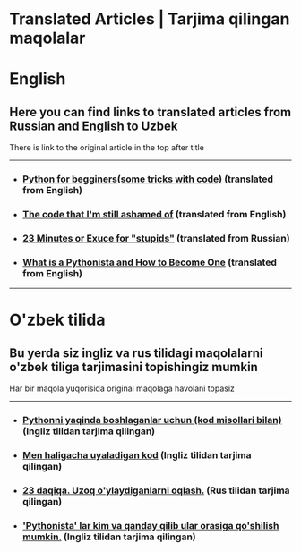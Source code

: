 # Translated Articles | Tarjima qilingan maqolalar
<h1>English</h1>
<h2>Here you can find links to translated articles from Russian and English to Uzbek</h2>
<p>There is link to the original article in the top after title<p>
  <hr/>
<ul>
<li><h3><a href="https://telegra.ph/Bu-maqolani-albatta-saqlab-qoying-ayniqsa-Python-ni-ozingiz-organayotgan-bolsangiz-04-22">Python for begginers(some tricks with code)</a> (translated from English)</h3>
  <li><h3><a href="https://telegra.ph/Bu-maqolani-albatta-saqlab-qoying-ayniqsa-Python-ni-ozingiz-organayotgan-bolsangiz-04-22">The code that I'm still ashamed of</a> (translated from English)</h3>
    <li><h3><a href="https://telegra.ph/23-Daqiqa-Uzoq-oylaydiganlarni-oqlash-04-18">23 Minutes or Exuce for "stupids"</a> (translated from Russian)</h3>
     <li><h3><a href="https://telegra.ph/Pythonista-lar-kim-va-qanday-qilib-ular-orasiga-qoshilish-mumkin-05-03">What is a Pythonista and How to Become One</a> (translated from English)</h3>
</ul>
<hr>
<h1>O'zbek tilida</h1>
<h2>Bu yerda siz ingliz va rus tilidagi maqolalarni o'zbek tiliga tarjimasini topishingiz mumkin</h2>
<p>Har bir maqola yuqorisida original maqolaga havolani topasiz<p>
  <hr/>
<ul>
<li><h3><a href="https://telegra.ph/Bu-maqolani-albatta-saqlab-qoying-ayniqsa-Python-ni-ozingiz-organayotgan-bolsangiz-04-22">Pythonni yaqinda boshlaganlar uchun (kod misollari bilan) </a> (Ingliz tilidan tarjima qilingan)</h3>
  <li><h3><a href="https://telegra.ph/Bu-maqolani-albatta-saqlab-qoying-ayniqsa-Python-ni-ozingiz-organayotgan-bolsangiz-04-22">Men haligacha uyaladigan kod</a> (Ingliz tilidan tarjima qilingan)</h3>
    <li><h3><a href="https://telegra.ph/23-Daqiqa-Uzoq-oylaydiganlarni-oqlash-04-18">23 daqiqa. Uzoq o'ylaydiganlarni oqlash.</a> (Rus tilidan tarjima qilingan)</h3>
     <li><h3><a href="https://telegra.ph/Pythonista-lar-kim-va-qanday-qilib-ular-orasiga-qoshilish-mumkin-05-03">'Pythonista' lar kim va qanday qilib ular orasiga qo'shilish mumkin.</a> (Ingliz tilidan tarjima qilingan)</h3>
</ul>



